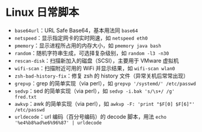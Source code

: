 # Linux 日常脚本
- `base64url`：URL Safe Base64，基本用法同 `base64`
- `netspeed`：显示指定网卡的实时网速，如 `netspeed eth0`
- `pmemory`：显示进程所占用的内存大小，如 `pmemory java bash`
- `random`：随机字符串生成，可选择复杂级别，如 `random -l3 -n30`
- `rescan-disk`：扫描新加入的磁盘（SCSI），主要用于 VMware 虚拟机
- `wifi-scan`：扫描附近可用的 WiFi 并显示结果，如 `wifi-scan wlan0`
- `zsh-bad-history-fix`：修复 zsh 的 history 文件（异常关机后常常出现）
- `grepvp`：grep 的简单实现（via perl），如 `grepvp '/systemd/' /etc/passwd`
- `sedvp`：sed 的简单实现（via perl），如 `sedvp -i.bak 's/\s+/ /g' fred.txt`
- `awkvp`：awk 的简单实现（via perl），如 `awkvp -F: 'print "$F[0] $F[6]"' /etc/passwd`
- `urldecode`：url 编码（百分号编码）的 decode 脚本，用法 `echo '%e4%b8%ad%e6%96%87' | urldecode`
